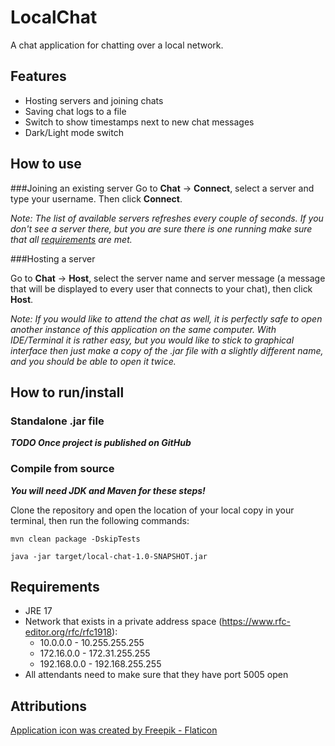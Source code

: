 # LocalChat

A chat application for chatting over a local network.

## Features

- Hosting servers and joining chats
- Saving chat logs to a file
- Switch to show timestamps next to new chat messages
- Dark/Light mode switch

## How to use

###Joining an existing server
Go to **Chat** -> **Connect**, select a server and type your username. Then click **Connect**.

*Note: The list of available servers refreshes every couple of seconds. If you don't see a server there, but you are 
sure there is one running make sure that all [requirements](#requirements) are met.*

###Hosting a server

Go to **Chat** -> **Host**, select the server name and server message (a message that will be displayed to every
user that connects to your chat), then click **Host**.

*Note: If you would like to attend the chat as well, it is perfectly safe to open another instance of this application on the
same computer. With IDE/Terminal it is rather easy, but you would like to stick to graphical interface then just make a 
copy of the .jar file with a slightly different name, and you should be able to open it twice.*

## How to run/install

### Standalone .jar file

***TODO Once project is published on GitHub***

### Compile from source

***You will need JDK and Maven for these steps!***

Clone the repository and open the location of your local copy in your terminal, then run the following commands:

`mvn clean package -DskipTests`

`java -jar target/local-chat-1.0-SNAPSHOT.jar`

## Requirements

- JRE 17
- Network that exists in a private address space (https://www.rfc-editor.org/rfc/rfc1918):
  - 10.0.0.0        -   10.255.255.255
  - 172.16.0.0      -   172.31.255.255
  - 192.168.0.0     -   192.168.255.255
- All attendants need to make sure that they have port 5005 open

## Attributions

<a href="https://www.flaticon.com/free-icons/chat-box" title="chat box icons">
Application icon was created by Freepik - Flaticon
</a>
